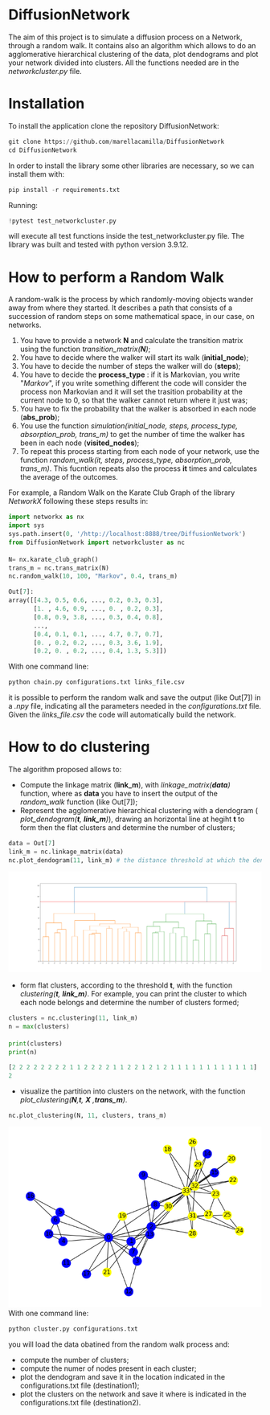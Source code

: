 # DiffusionNetwork

The aim of this project is to simulate a diffusion process on a Network, through a random walk. It contains also an algorithm which allows to do an agglomerative hierarchical clustering of the data, plot dendograms and plot your network divided into clusters.
All the functions needed are in the *networkcluster.py* file. 

# Installation

To install the application clone the repository DiffusionNetwork:
```python
git clone https://github.com/marellacamilla/DiffusionNetwork
cd DiffusionNetwork
```

In order to install the library some other libraries are necessary, so we can install them with:
```python
pip install -r requirements.txt
```
Running:
```python
!pytest test_networkcluster.py
```

will execute all test functions inside the test_networkcluster.py file. 
The library was built and tested with python version 3.9.12.

# How to perform a Random Walk
A random-walk is the process by which randomly-moving objects wander away from where they started. It describes a path that consists of a succession of random steps on some mathematical space, in our case,
on networks.
1. You have to provide a network **N** and calculate the transition matrix using the function *transition_matrix(**N**)*;
2. You have to decide where the walker will start its walk (**initial_node**);
3. You have to decide the number of steps the walker will do (**steps**);
4. You have to decide the **process_type** : if it is Markovian, you write "*Markov*", if you write something different the code will consider the process non Markovian and  it will set the trasition probability at the current node to 0, so that the walker cannot return where it just was;
5. You have to fix the probability that the walker is absorbed in each node (**abs_prob**);
6. You use the function *simulation(initial_node, steps, process_type, absorption_prob, trans_m)* to get the number of time the walker has been in each node (**visited_nodes**);
7. To repeat this process starting from each node of your network, use the function *random_walk(it, steps, process_type, absorption_prob, trans_m)*. This fucntion repeats also the process **it** times and calculates the average of the outcomes. 

For example, a Random Walk on the Karate Club Graph of the library *NetworkX* following these steps results in: 

```python
import networkx as nx
import sys  
sys.path.insert(0, '/http://localhost:8888/tree/DiffusionNetwork')
from DiffusionNetwork import networkcluster as nc 

N= nx.karate_club_graph()
trans_m = nc.trans_matrix(N)
nc.random_walk(10, 100, "Markov", 0.4, trans_m)
```
```python
Out[7]:
array([[4.3, 0.5, 0.6, ..., 0.2, 0.3, 0.3],
       [1. , 4.6, 0.9, ..., 0. , 0.2, 0.3],
       [0.8, 0.9, 3.8, ..., 0.3, 0.4, 0.8],
       ...,
       [0.4, 0.1, 0.1, ..., 4.7, 0.7, 0.7],
       [0. , 0.2, 0.2, ..., 0.3, 3.6, 1.9],
       [0.2, 0. , 0.2, ..., 0.4, 1.3, 5.3]])
```
With one command line: 
```python
python chain.py configurations.txt links_file.csv
```
it is possible to perform the random walk and save the output (like Out[7]) in a *.npy* file, indicating all the parameters needed in the *configurations.txt* file. Given the *links_file.csv* the code will automatically build the network.
# How to do clustering
The algorithm proposed allows to:
* Compute the linkage matrix (**link_m**), with *linkage_matrix(**data**)* function, where as **data** you have to insert the output of the *random_walk* function (like Out[7]); 
* Represent the agglomerative hierarchical clustering with a dendogram ( *plot_dendogram(**t**, **link_m**)*), drawing an horizontal line at hegiht **t** to form then the flat clusters and determine the number of clusters; 
```python
data = Out[7]
link_m = nc.linkage_matrix(data)
nc.plot_dendogram(11, link_m) # the distance threshold at which the dendogram is cut is 11
```
![dendogram](/readme_images/dendogram.png)

* form flat clusters, according to the threshold **t**, with the function *clustering(**t**, **link_m**)*. For example, you can print the cluster to which each node belongs and determine the number of clusters formed;
```python
clusters = nc.clustering(11, link_m)
n = max(clusters)

print(clusters)
print(n)
```
```python
[2 2 2 2 2 2 2 2 1 1 2 2 2 2 1 1 2 2 1 2 1 2 1 1 1 1 1 1 1 1 1 1 1 1]
2
```
* visualize the partition into clusters on the network, with the function *plot_clustering(**N**,**t**, **X** ,**trans_m**)*.
```python
nc.plot_clustering(N, 11, clusters, trans_m)

```
![network](/readme_images/network.png)
With one command line: 
```python
python cluster.py configurations.txt
```
you will load the data obatined from the random walk process and: 
* compute the number of clusters; 
* compute the numer of nodes present in each cluster;
* plot the dendogram and save it in the location indicated in the configurations.txt file (destination1);
* plot the clusters on the network and save it where is indicated in the configurations.txt file (destination2).
